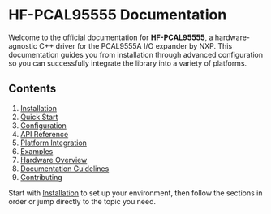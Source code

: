 # HF-PCAL95555 Documentation

Welcome to the official documentation for **HF-PCAL95555**, a hardware-agnostic C++ driver for the PCAL9555A I/O expander by NXP. This documentation guides you from installation through advanced configuration so you can successfully integrate the library into a variety of platforms.

## Contents

1. [Installation](./installation.md)
2. [Quick Start](./quickstart.md)
3. [Configuration](./configuration.md)
4. [API Reference](./api_reference.md)
5. [Platform Integration](./platform_integration.md)
6. [Examples](./examples.md)
7. [Hardware Overview](./hardware_overview.md)
8. [Documentation Guidelines](./guidelines.md)
9. [Contributing](./contributing.md)

Start with [Installation](./installation.md) to set up your environment, then follow the sections in order or jump directly to the topic you need.
